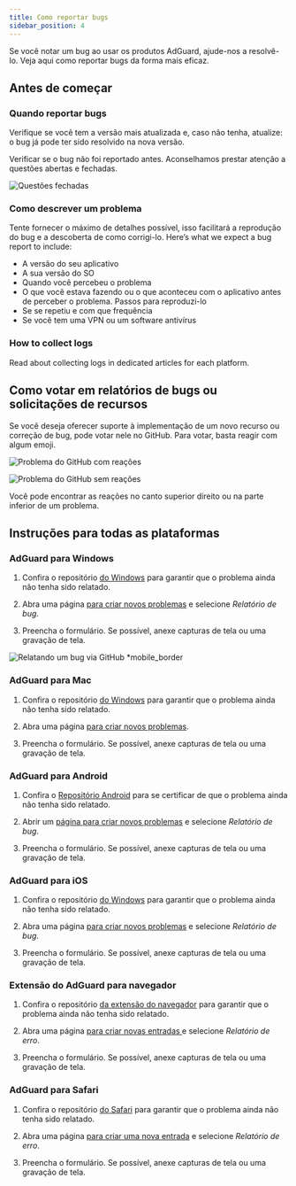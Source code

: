 ```yaml
---
title: Como reportar bugs
sidebar_position: 4
---
```


Se você notar um bug ao usar os produtos AdGuard, ajude-nos a resolvê-lo. Veja aqui como reportar bugs da forma mais eficaz.

## Antes de começar

### Quando reportar bugs

Verifique se você tem a versão mais atualizada e, caso não tenha, atualize: o bug já pode ter sido resolvido na nova versão.

Verificar se o bug não foi reportado antes. Aconselhamos prestar atenção a questões abertas e fechadas.

![Questões fechadas](https://cdn.adtidy.org/content/kb/ad_blocker/general/closed_issues.png)

### Como descrever um problema

Tente fornecer o máximo de detalhes possível, isso facilitará a reprodução do bug e a descoberta de como corrigi-lo. Here’s what we expect a bug report to include:

- A versão do seu aplicativo
- A sua versão do SO
- Quando você percebeu o problema
- O que você estava fazendo ou o que aconteceu com o aplicativo antes de perceber o problema. Passos para reproduzi-lo
- Se se repetiu e com que frequência
- Se você tem uma VPN ou um software antivírus

### How to collect logs

Read about collecting logs in dedicated articles for each platform.

## Como votar em relatórios de bugs ou solicitações de recursos

Se você deseja oferecer suporte à implementação de um novo recurso ou correção de bug, pode votar nele no GitHub. Para votar, basta reagir com algum emoji.

![Problema do GitHub com reações](https://cdn.adtidy.org/content/kb/ad_blocker/general/github_reaction.png)

![Problema do GitHub sem reações](https://cdn.adtidy.org/content/kb/ad_blocker/general/github_reaction2.png)

Você pode encontrar as reações no canto superior direito ou na parte inferior de um problema.

## Instruções para todas as plataformas

### AdGuard para Windows

1. Confira o repositório [do Windows](https://github.com/AdguardTeam/AdGuardforWindows/issues) para garantir que o problema ainda não tenha sido relatado.

2. Abra uma página [para criar novos problemas](https://github.com/AdguardTeam/AdguardForWindows/issues/new/choose) e selecione *Relatório de bug*.

3. Preencha o formulário. Se possível, anexe capturas de tela ou uma gravação de tela.

![Relatando um bug via GitHub *mobile_border](https://cdn.adtidy.org/content/kb/ad_blocker/general/windows_gh.png)

### AdGuard para Mac

1. Confira o repositório [do Windows](https://github.com/AdguardTeam/AdGuardforMac/issues) para garantir que o problema ainda não tenha sido relatado.

2. Abra uma página [para criar novos problemas](https://github.com/AdguardTeam/AdguardForMac/issues/new).

3. Preencha o formulário. Se possível, anexe capturas de tela ou uma gravação de tela.

### AdGuard para Android

1. Confira o [Repositório Android](https://github.com/AdguardTeam/AdGuardforAndroid/issues) para se certificar de que o problema ainda não tenha sido relatado.

2. Abrir um [página para criar novos problemas](https://github.com/AdguardTeam/AdguardForAndroid/issues/new/choose) e selecione *Relatório de bug*.

3. Preencha o formulário. Se possível, anexe capturas de tela ou uma gravação de tela.

### AdGuard para iOS

1. Confira o repositório [do Windows](https://github.com/AdguardTeam/AdGuardforiOS/issues) para garantir que o problema ainda não tenha sido relatado.

2. Abra uma página [para criar novos problemas](https://github.com/AdguardTeam/AdguardForiOS/issues/new/choose) e selecione *Relatório de bug*.

3. Preencha o formulário. Se possível, anexe capturas de tela ou uma gravação de tela.

### Extensão do AdGuard para navegador

1. Confira o repositório [da extensão do navegador](https://github.com/AdguardTeam/AdguardBrowserExtension/issues/) para garantir que o problema ainda não tenha sido relatado.

2. Abra uma página [para criar novas entradas ](https://github.com/AdguardTeam/AdguardBrowserExtension/issues/new/choose) e selecione *Relatório de erro*.

3. Preencha o formulário. Se possível, anexe capturas de tela ou uma gravação de tela.

### AdGuard para Safari

1. Confira o repositório [do Safari](https://github.com/AdguardTeam/AdGuardForSafari/issues) para garantir que o problema ainda não tenha sido relatado.

2. Abra uma página [para criar uma nova entrada](https://github.com/AdguardTeam/AdGuardForSafari/issues/new/choose) e selecione *Relatório de erro*.

3. Preencha o formulário. Se possível, anexe capturas de tela ou uma gravação de tela.
